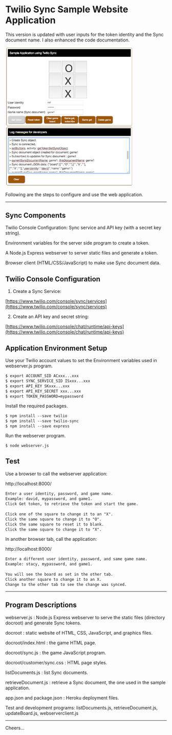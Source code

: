 # Twilio Sync Sample Website Application

This version is updated with user inputs for the token identity and the Sync document name.
I also enhanced the code documentation.

<img src="Tic-Tac-Sync.jpg" width="400"/>

Following are the steps to configure and use the web application.

--------------------------------------------------------------------------------
## Sync Components

Twilio Console Configuration: Sync service and API key (with a secret key string).

Environment variables for the server side program to create a token.

A Node.js Express webserver to server static files and generate a token.

Browser client (HTML/CSS/JavaScript) to make use Sync document data.

## Twilio Console Configuration

1. Create a Sync Service:

[https://www.twilio.com/console/sync/services](https://www.twilio.com/console/sync/services)

2. Create an API key and secret string:

[https://www.twilio.com/console/chat/runtime/api-keys](https://www.twilio.com/console/chat/runtime/api-keys)


## Application Environment Setup

Use your Twilio account values to set the Environment variables used in webserver.js program.
````
$ export ACCOUNT_SID ACxxx...xxx
$ export SYNC_SERVICE_SID ISxxx...xxx
$ export API_KEY SKxxx...xxx
$ export API_KEY_SECRET xxx...xxx
$ export TOKEN_PASSWORD=mypassword
````
Install the required packages.
````
$ npm install --save twilio
$ npm install --save twilio-sync
$ npm install --save express
````
Run the webserver program.
````
$ node webserver.js
````

## Test

Use a browser to call the webserver application:

http://localhost:8000/
````
Enter a user identity, password, and game name.
Example: david, mypassword, and game1.
Click Get token, to retrieve the token and start the game.

Click one of the square to change it to an "X".
Click the same square to change it to "O".
Click the same square to reset it to blank.
Click the same square to change it to "X".
````
In another browser tab, call the application:

http://localhost:8000/
````
Enter a different user identity, password, and same game name.
Example: stacy, mypassword, and game1.

You will see the board as set in the other tab.
Click another square to change it to an X.
Change to the other tab to see the change was synced.
````
--------------------------------------------------------------------------------
## Program Descriptions

webserver.js : Node.js Express webserver to serve the static files (directory docroot) and generate Sync tokens.

docroot : static website of HTML, CSS, JavaScript, and graphics files.

docroot/index.html : the game HTML page.

docroot/sync.js : the game JavaScript program.

docroot/customer/sync.css : HTML page styles.

listDocuments.js : list Sync documents.

retrieveDocument.js : retrieve a Sync document, the one used in the sample application.

app.json and package.json : Heroku deployment files.

Test and development programs:
listDocuments.js, retrieveDocument.js, updateBoard.js, webserverclient.js

--------------------------------------------------------------------------------

Cheers...

